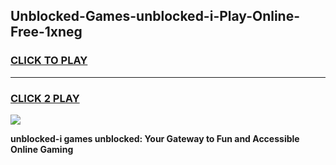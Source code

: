 
## Unblocked-Games-unblocked-i-Play-Online-Free-1xneg
<h3>
<a href="https://premium76.site?title=unblocked-i&ref=26A">CLICK TO PLAY</a></h3>
<hr>

<h3>
<a href="https://premium76.site?title=unblocked-i&ref=26A">CLICK 2 PLAY</a>
  
</h3>

<a href="https://premium76.site?title=unblocked-i&ref=26A"><img src="https://clearcache.store/games.png"></a>


**unblocked-i games unblocked: Your Gateway to Fun and Accessible Online Gaming**
